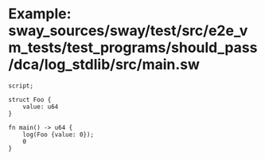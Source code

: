 # Example: sway_sources/sway/test/src/e2e_vm_tests/test_programs/should_pass/dca/log_stdlib/src/main.sw

```sway
script;

struct Foo {
    value: u64
}

fn main() -> u64 {
    log(Foo {value: 0});
    0
}

```
